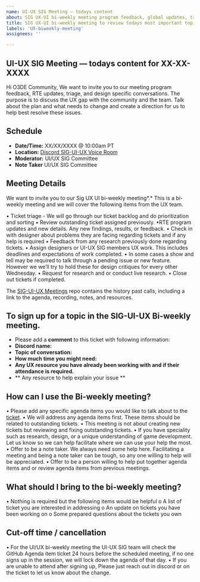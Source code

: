 ```yaml
---
name: UI-UX SIG Meeting — todays content
about: SIG UX-UI bi-weekly meeting program feedback, global updates, triage, and design review
title: SIG UX-UI bi-weekly meeting to review todays most important topics for UX team
labels: 'UX-biweekly-meeting'
assignees: ''

---
```



## UI-UX SIG Meeting — todays content for XX-XX-XXXX

Hi O3DE Community,
We want to invite you to our meeting program feedback, RTE updates, triage, and design specific conversations.  The purpose is to discuss the UX gap with the community and the team. Talk about the plan and what needs to change and create a  direction for us  to help best resolve these issues. 

## Schedule
- **Date/Time:** XX/XX/XXXX @ 10:00am PT
- **Location:** [Discord SIG-UI-UX Voice Room](https://discord.gg/Mc6jStmuMK)
- **Moderator:** UI/UX SIG Committee
- **Note Taker** UI/UX SIG Committee

## Meeting Details
We want to invite you to our Sig UX UI  bi-weekly meeting*.* This is a bi-weekly meeting and we will cover the following items from the UX team.

• Ticket triage - We will go through our ticket backlog and do prioritization and sorting
• Review outstanding ticket assigned previously.
•RTE program updates and new details. Any new findings, results, or feedback.
• Check in with designer about problems they are facing regarding tickets and if any help is required
• Feedback from any research previously done regarding tickets.
• Assign designers or UI-UX SIG members UX work. This includes deadlines and expectations of work completed. 
• In some cases a show and tell may be required to talk through a pending issue or new feature. However we we’ll try to hold these for design critiques for every other Wednesday.
• Request for research and or conduct live research.
• Close out tickets if completed.


The [SIG-UI-UX Meetings](https://github.com/o3de/sig-ui-ux/tree/main/meetings) repo contains the history past calls, including a link to the agenda, recording, notes, and resources.

## To sign up for a topic in the SIG-UI-UX Bi-weekly meeting. 
- Please add a **comment** to this ticket with following information:
 - **Discord name:**
 - **Topic of conversation:**
 - **How much time you might need:**
 - **Any UX resource you have already been working with and if their attendance is required.**
 - ** Any resource to help explain your issue **



## How can I use the Bi-weekly meeting?
• Please add any specific agenda items you would like to talk about to the [ticket](https://github.com/o3de/sig-ui-ux/issues). 
• We will address any agenda items first. These items should be related to outstanding tickets. 
• This meeting is not about creating new tickets but reviewing and fixing outstanding tickets.
• If you have speciality such as research, design, or a unique understanding of game development. Let us know so we can help facilitate where we can use your help the most.
• Offer to be a note taker. We always need some help here. Facilitating a meeting and being a note taker can be tough, so any one willing to help will be appreciated. 
• Offer to be a person willing to help put together agenda items and or review agenda items from previous meetings.

## What should I bring to the bi-weekly meeting?
• Nothing is required but the following items would be helpful
o A list of ticket you are interested in addressing
o An update on tickets you have been working on
o Some prepared questions about the tickets you own 

## Cut-off time / cancellation 
• For the UI/UX bi-weekly meeting the UI-UX SIG team will check the GitHub Agenda item ticket 24 hours before the scheduled meeting, if no one signs up in the session, we will lock down the agenda of that day.
• If you are unable to attend after signing up, Please just reach out in discord or on the ticket to let us know about the change.
